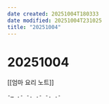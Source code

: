 ```yaml
---
date created: 20251004T180333
date modified: 20251004T231025
title: "20251004"
---
```


# 20251004

[[엄마 요리 노트]]

```text
-… .- -. .- -. .-
```
